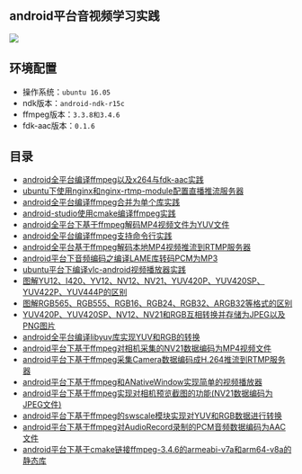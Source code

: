 

## android平台音视频学习实践

![](https://github.com/godcok/ffmpeg4android/blob/master/readme/images/ffmpeg-logo.png)

## 环境配置

- 操作系统：`ubuntu 16.05`
- ndk版本：`android-ndk-r15c`
- ffmpeg版本：`3.3.8和3.4.6`
- fdk-aac版本：`0.1.6`

## 目录

- [android全平台编译ffmpeg以及x264与fdk-aac实践](https://github.com/godcok/ffmpeg4android/blob/master/readme/android全平台编译ffmpeg以及x264与fdk-aac实践.md)
- [ubuntu下使用nginx和nginx-rtmp-module配置直播推流服务器](https://github.com/godcok/ffmpeg4android/blob/master/readme/ubuntu下使用nginx和nginx-rtmp-module配置直播推流服务器.md)
- [android全平台编译ffmpeg合并为单个库实践](https://github.com/godcok/ffmpeg4android/blob/master/readme/android全平台编译ffmpeg合并为单个库实践.md)
- [android-studio使用cmake编译ffmpeg实践](https://github.com/godcok/ffmpeg4android/blob/master/readme/android-studio使用cmake编译ffmpeg实践.md)
- [android全平台下基于ffmpeg解码MP4视频文件为YUV文件](https://github.com/godcok/ffmpeg4android/blob/master/readme/android全平台编译ffmpeg视频解码器实践.md)
- [android全平台编译ffmpeg支持命令行实践](https://github.com/godcok/ffmpeg4android/blob/master/readme/android全平台编译ffmpeg支持命令行实践.md)
- [android全平台基于ffmpeg解码本地MP4视频推流到RTMP服务器](https://github.com/godcok/ffmpeg4android/blob/master/readme/android全平台基于ffmpeg解码本地MP4视频推流到RTMP服务器.md)
- [android平台下音频编码之编译LAME库转码PCM为MP3](https://github.com/godcok/ffmpeg4android/blob/master/readme/android平台下音频编码之编译LAME库转码PCM为MP3.md)
- [ubuntu平台下编译vlc-android视频播放器实践](https://github.com/godcok/ffmpeg4android/blob/master/readme/ubuntu平台下编译vlc-android视频播放器实践.md)
- [图解YU12、I420、YV12、NV12、NV21、YUV420P、YUV420SP、YUV422P、YUV444P的区别](https://github.com/godcok/ffmpeg4android/blob/master/readme/图解YU12、I420、YV12、NV12、NV21、YUV420P、YUV420SP、YUV422P、YUV444P的区别.md)
- [图解RGB565、RGB555、RGB16、RGB24、RGB32、ARGB32等格式的区别](https://github.com/godcok/ffmpeg4android/blob/master/readme/图解RGB565、RGB555、RGB16、RGB24、RGB32、ARGB32等格式的区别.md)
- [YUV420P、YUV420SP、NV12、NV21和RGB互相转换并存储为JPEG以及PNG图片](https://github.com/godcok/ffmpeg4android/blob/master/readme/YUV420P、YUV420SP、NV12、NV21和RGB互相转换并存储为JPEG以及PNG图片.md)
- [android全平台编译libyuv库实现YUV和RGB的转换](https://github.com/godcok/ffmpeg4android/blob/master/readme/android全平台编译libyuv库实现YUV和RGB的转换.md)
- [android平台下基于ffmpeg对相机采集的NV21数据编码为MP4视频文件](https://github.com/godcok/ffmpeg4android/blob/master/readme/android平台下基于ffmpeg对相机采集的NV21数据编码为MP4视频文件.md)
- [android平台下基于ffmpeg采集Camera数据编码成H.264推流到RTMP服务器](https://github.com/godcok/ffmpeg4android/blob/master/readme/android平台下基于ffmpeg采集Camera数据编码成H.264推流到RTMP服务器.md)
- [android平台下基于ffmpeg和ANativeWindow实现简单的视频播放器](https://github.com/godcok/ffmpeg4android/blob/master/readme/android平台下基于ffmpeg和ANativeWindow实现简单的视频播放器.md)
- [android平台下基于ffmpeg实现对相机预览截图的功能(NV21数据编码为JPEG文件)](https://github.com/godcok/ffmpeg4android/blob/master/readme/android平台下基于ffmpeg实现对相机预览NV21数据编码为JPEG文件.md)
- [android平台下基于ffmpeg的swscale模块实现对YUV和RGB数据进行转换](https://github.com/godcok/ffmpeg4android/blob/master/readme/android平台下基于ffmpeg的swscale模块实现对YUV和RGB数据进行转换.md)
- [android平台下基于ffmpeg对AudioRecord录制的PCM音频数据编码为AAC文件](https://github.com/godcok/ffmpeg4android/blob/master/readme/androd平台下基于ffmpeg对AudioRecord录制的PCM音频数据编码为AAC文件.md)
- [android平台下基于cmake链接ffmpeg-3.4.6的armeabi-v7a和arm64-v8a的静态库](https://github.com/godcok/ffmpeg4android/blob/master/readme/android平台下基于cmake链接ffmpeg-3.4.6的armeabi-v7a和arm64-v8a的静态库.md)
